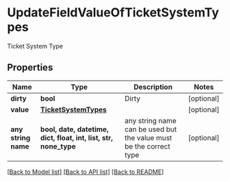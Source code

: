 # UpdateFieldValueOfTicketSystemTypes

Ticket System Type

## Properties
Name | Type | Description | Notes
------------ | ------------- | ------------- | -------------
**dirty** | **bool** | Dirty | [optional] 
**value** | [**TicketSystemTypes**](TicketSystemTypes.md) |  | [optional] 
**any string name** | **bool, date, datetime, dict, float, int, list, str, none_type** | any string name can be used but the value must be the correct type | [optional]

[[Back to Model list]](../README.md#documentation-for-models) [[Back to API list]](../README.md#documentation-for-api-endpoints) [[Back to README]](../README.md)


